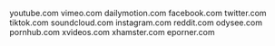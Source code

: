youtube.com
vimeo.com
dailymotion.com
facebook.com
twitter.com
tiktok.com
soundcloud.com
instagram.com
reddit.com
odysee.com
pornhub.com
xvideos.com
xhamster.com
eporner.com